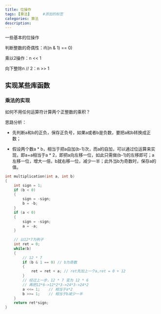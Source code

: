 ```yaml
---
title: 位操作
tags: [算法]      #添加的标签
categories: 算法
description: 
---
```


一些基本的位操作

判断整数的奇偶性：if((n & 1) == 0)

乘以2操作：n << 1

向下整除n // 2：n >> 1





## 实现某些库函数

### 乘法的实现

如何不用任何运算符计算两个正整数的乘积？

思路分析：

- 先判断a和b的正负，保存正负号，如果a或者b是负数，要把a和b转换成正数；

- 假设两个数a * b，相当于把a自加(b-1)次，而a的自加，可以通过位运算来实现，即a+a相当于a * 2，即把a向左移一位，如此只需做(b-1)的左移即可；a左移一位，增大一倍，b就右移一位，减少一半；此外当b为奇数时，保存a的值。

```c++
int multiplication(int a, int b)
{
    int sign = 1;
    if (b < 0)
    {
        sign = -sign;
        b = -b;
    }
    if (a < 0)
    {
        sign = -sign;
        a = -a;
    }
	
    // 以12*7为例子
    int ret = 0;
    while(b)
    {
        // 12 * 7
        if (b & 1 == 0)	// b为奇数
        {
            ret = ret + a; // ret先加上一个a,ret = 0 + 12
        }
        // 经过上一步，12 * 7 变为 12 * 6
        // 再把12*6->12*2*3->24*3->24*2
        a <<= 1;	// 相当于a*2
        b >>= 1;	// 相当于b减少一半
    }
    return ret*sign;
}
```

